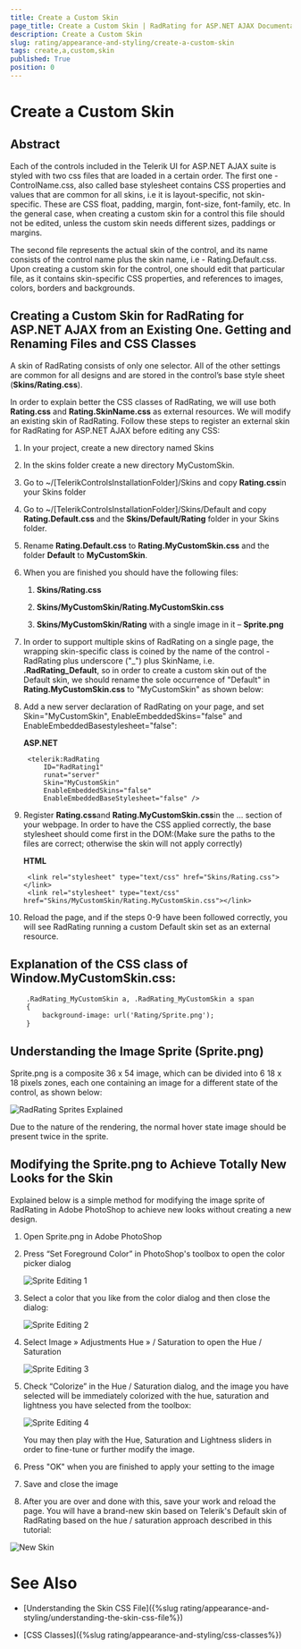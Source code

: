 ```yaml
---
title: Create a Custom Skin
page_title: Create a Custom Skin | RadRating for ASP.NET AJAX Documentation
description: Create a Custom Skin
slug: rating/appearance-and-styling/create-a-custom-skin
tags: create,a,custom,skin
published: True
position: 0
---
```


# Create a Custom Skin

## Abstract

Each of the controls included in the Telerik UI for ASP.NET AJAX suite is styled with two css files that are loaded in a certain order. The first one - ControlName.css, also called base stylesheet contains CSS properties and values that are common for all skins, i.e it is layout-specific, not skin-specific. These are CSS float, padding, margin, font-size, font-family, etc. In the general case, when creating a custom skin for a control this file should not be edited, unless the custom skin needs different sizes, paddings or margins.

The second file represents the actual skin of the control, and its name consists of the control name plus the skin name, i.e - Rating.Default.css. Upon creating a custom skin for the control, one should edit that particular file, as it contains skin-specific CSS properties, and references to images, colors, borders and backgrounds.

## Creating a Custom Skin for RadRating for ASP.NET AJAX from an Existing One. Getting and Renaming Files and CSS Classes

A skin of RadRating consists of only one selector. All of the other settings are common for all designs and are stored in the control’s base style sheet (**Skins/Rating.css**).

In order to explain better the CSS classes of RadRating, we will use both **Rating.css** and **Rating.SkinName.css** as external resources. We will modify an existing skin of RadRating. Follow these steps to register an external skin for RadRating for ASP.NET AJAX before editing any CSS:

1. In your project, create a new directory named Skins

1. In the skins folder create a new directory MyCustomSkin.

1. Go to ~/[TelerikControlsInstallationFolder]/Skins and copy **Rating.css**in your Skins folder

1. Go to ~/[TelerikControlsInstallationFolder]/Skins/Default and copy **Rating.Default.css** and the **Skins/Default/Rating** folder in your Skins folder.

1. Rename **Rating.Default.css** to **Rating.MyCustomSkin.css** and the folder **Default** to **MyCustomSkin**.

1. When you are finished you should have the following files:

	1. **Skins/Rating.css**

	1. **Skins/MyCustomSkin/Rating.MyCustomSkin.css**

	1. **Skins/MyCustomSkin/Rating** with a single image in it – **Sprite.png**

1. In order to support multiple skins of RadRating on a single page, the wrapping skin-specific class is coined by the name of the control - RadRating plus underscore ("_") plus SkinName, i.e. **.RadRating_Default**, so in order to create a custom skin out of the Default skin, we should rename the sole occurrence of "Default" in **Rating.MyCustomSkin.css** to "MyCustomSkin" as shown below:

1. Add a new server declaration of RadRating on your page, and set Skin="MyCustomSkin", EnableEmbeddedSkins="false" and EnableEmbeddedBasestylesheet="false":

	**ASP.NET**

		<telerik:RadRating 
			ID="RadRating1" 
			runat="server" 
			Skin="MyCustomSkin" 
			EnableEmbeddedSkins="false"
			EnableEmbeddedBaseStylesheet="false" />

1. Register **Rating.css**and **Rating.MyCustomSkin.css**in the <head>...</head> section of your webpage. In order to have the CSS applied correctly, the base stylesheet should come first in the DOM:(Make sure the paths to the files are correct; otherwise the skin will not apply correctly)

	**HTML**

		<link rel="stylesheet" type="text/css" href="Skins/Rating.css"></link>
		<link rel="stylesheet" type="text/css" href="Skins/MyCustomSkin/Rating.MyCustomSkin.css"></link>

1. Reload the page, and if the steps 0-9 have been followed correctly, you will see RadRating running a custom Default skin set as an external resource.

## Explanation of the CSS class of Window.MyCustomSkin.css:

````XML
	.RadRating_MyCustomSkin a, .RadRating_MyCustomSkin a span
	{
		background-image: url('Rating/Sprite.png');
	}
````

## Understanding the Image Sprite (Sprite.png)

Sprite.png is a composite 36 x 54 image, which can be divided into 6 18 x 18 pixels zones, each one containing an image for a different state of the control, as shown below:

![RadRating Sprites Explained](images/radrating_spriteexplained.gif)

Due to the nature of the rendering, the normal hover state image should be present twice in the sprite.

## Modifying the Sprite.png to Achieve Totally New Looks for the Skin

Explained below is a simple method for modifying the image sprite of RadRating in Adobe PhotoShop to achieve new looks without creating a new design.

1. Open Sprite.png in Adobe PhotoShop

1. Press “Set Foreground Color” in PhotoShop's toolbox to open the color picker dialog

	![Sprite Editing 1](images/radrating_spriteediting_01.gif)

1. Select a color that you like from the color dialog and then close the dialog:

	![Sprite Editing 2](images/radrating_spriteediting_02.jpg)

1. Select Image » Adjustments Hue » / Saturation to open the Hue / Saturation

	![Sprite Editing 3](images/radrating_spriteediting_03.jpg)

1. Check “Colorize” in the Hue / Saturation dialog, and the image you have selected will be immediately colorized with the hue, saturation and lightness you have selected from the toolbox:

	![Sprite Editing 4](images/radrating_spriteediting_04.jpg) 
	
	You may then play with the Hue, Saturation and Lightness sliders in order to fine-tune or further modify the image.

1. Press "OK" when you are finished to apply your setting to the image

1. Save and close the image

1. After you are over and done with this, save your work and reload the page. You will have a brand-new skin based on Telerik's Default skin of RadRating based on the hue / saturation approach described in this tutorial:

![New Skin](images/rating-newskin.png)

# See Also

 * [Understanding the Skin CSS File]({%slug rating/appearance-and-styling/understanding-the-skin-css-file%})

 * [CSS Classes]({%slug rating/appearance-and-styling/css-classes%})
